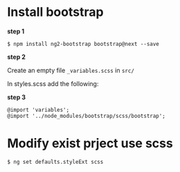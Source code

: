 # Install bootstrap

**step 1**
```
$ npm install ng2-bootstrap bootstrap@next --save
```

**step 2**

Create an empty file `_variables.scss` in `src/`

In styles.scss add the following:

**step 3**

```
@import 'variables'; 
@import '../node_modules/bootstrap/scss/bootstrap';
```

# Modify exist prject use scss

```
$ ng set defaults.styleExt scss
```
